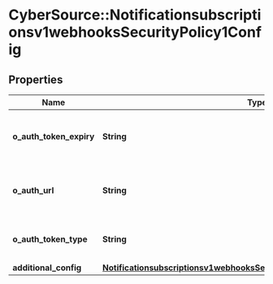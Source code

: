 # CyberSource::Notificationsubscriptionsv1webhooksSecurityPolicy1Config

## Properties
Name | Type | Description | Notes
------------ | ------------- | ------------- | -------------
**o_auth_token_expiry** | **String** | Token expiration for the oAuth server. | [optional] 
**o_auth_url** | **String** | Client direct endpoint to the oAuth server. | [optional] 
**o_auth_token_type** | **String** | Token type for the oAuth config. | [optional] 
**additional_config** | [**Notificationsubscriptionsv1webhooksSecurityPolicy1ConfigAdditionalConfig**](Notificationsubscriptionsv1webhooksSecurityPolicy1ConfigAdditionalConfig.md) |  | [optional] 


